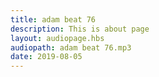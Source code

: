 ```yaml
---
title: adam beat 76
description: This is about page
layout: audiopage.hbs
audiopath: adam beat 76.mp3
date: 2019-08-05
---
```

